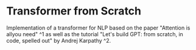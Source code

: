 # Transformer from Scratch

Implementation of a transformer for NLP based on the paper "Attention is allyou need" ^1 as well as the tutorial "Let's build GPT: from scratch, in code, spelled out" by Andrej Karpathy ^2.

[^1]: https://arxiv.org/abs/1706.03762
[^2]: https://github.com/karpathy/ng-video-lecture
